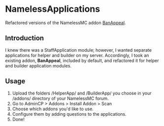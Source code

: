 # NamelessApplications
Refactored versions of the NamelessMC addon [BanAppeal](https://github.com/NamelessMC/Nameless/tree/master/addons/BanAppeal).

## Introduction
I knew there was a StaffApplication module; however, I wanted separate applications for helper and builder on my server.
Accordingly, I took an existing addon, **BanAppeal**, included by default, and refactored it for helper and builder application modules.

## Usage
1. Upload the folders /HelperApp/ and /BuilderApp/ you choose in your /addons/ directory of your NamelessMC forum.
2. Go to AdminCP > Addons > Install Addon > Scan
3. Choose which addons you'd like to use.
4. Configure them by adding questions to the applications.
5. Done!
